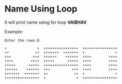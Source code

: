 # Name Using Loop

It will print name using for loop __VAIBHAV__

Example-
```
Enter the rows:8

*              *  ****************  ****************
**            **  *******  *******  *              *
***          ***  ******    ******  ****        ****
****        ****  *****      *****  ****        ****
*****      *****  ****************  ****        ****
******    ******  ***          ***  ****        ****
*******  *******  **            **  *              *
****************  *              *  ****************
```
